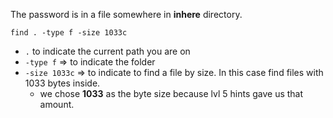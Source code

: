 The password is in a file somewhere in **inhere** directory.

```
find . -type f -size 1033c
```  

- `.` to indicate the current path you are on
- `-type f` => to indicate the folder
- `-size 1033c` => to indicate to find a file by size.  In this case find files with 1033 bytes inside.
    - we chose **1033** as the byte size because lvl 5 hints gave us that amount.
